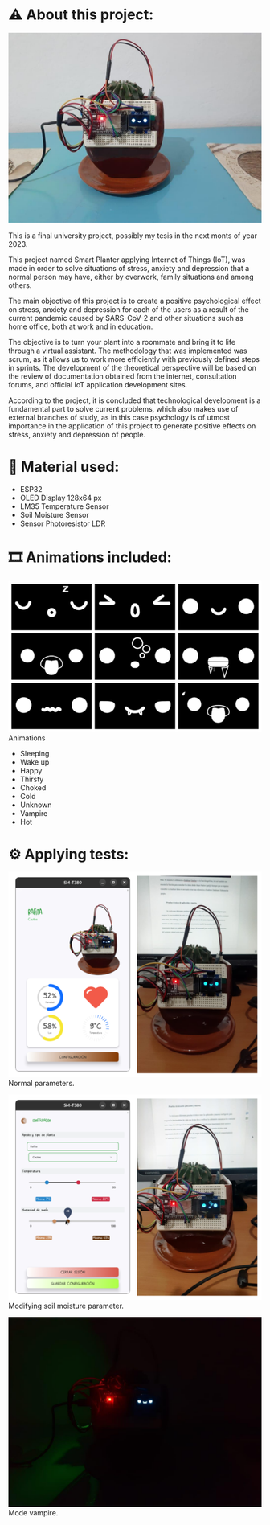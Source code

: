 # ⚠️ About this project:

![image](smartplanter.png)

This is a final university project, possibly my tesis in the next monts of year 2023.

This project named Smart Planter applying Internet of Things (IoT), was made in order to solve situations of stress, anxiety and depression that a normal person may have, either by overwork, family situations and among others.

The main objective of this project is to create a positive psychological effect on stress, anxiety and depression for each of the users as a result of the current pandemic caused by SARS-CoV-2 and other situations such as home office, both at work and in education.

The objective is to turn your plant into a roommate and bring it to life through a virtual assistant. The methodology that was implemented was scrum, as it allows us to work more efficiently with previously defined steps in sprints. The development of the theoretical perspective will be based on the review of documentation obtained from the internet, consultation forums, and official IoT application development sites.

According to the project, it is concluded that technological development is a fundamental part to solve current problems, which also makes use of external branches of study, as in this case psychology is of utmost importance in the application of this project to generate positive effects on stress, anxiety and depression of people.

# 🧰 Material used:

- ESP32
- OLED Display 128x64 px
- LM35 Temperature Sensor
- Soil Moisture Sensor
- Sensor Photoresistor LDR

# 🎞️ Animations included:

![image](animations.png) Animations

- Sleeping
- Wake up
- Happy
- Thirsty
- Choked
- Cold
- Unknown
- Vampire
- Hot

# ⚙️ Applying tests:

![image](normalparameters.png) Normal parameters.

![image](modifiedparameters.png) Modifying soil moisture parameter.

![image](smartplanter_vampire.png) Mode vampire.
